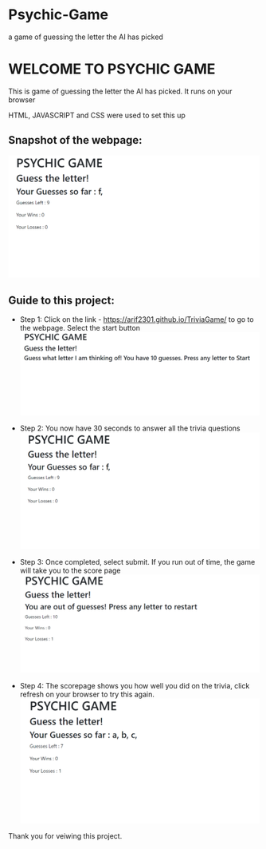 # Psychic-Game
a game of guessing the letter the AI has picked

#  WELCOME TO PSYCHIC GAME

This is game of guessing the letter the AI has picked. It runs on your browser

HTML, JAVASCRIPT and CSS were used to set this up


## Snapshot of the webpage:

![](screenshots/photo2.PNG)


## Guide to this project:

* Step 1: Click on the link - https://arif2301.github.io/TriviaGame/ to go to the webpage. Select the start button
![](screenshots/photo1.PNG)


* Step 2: You now have 30 seconds to answer all the trivia questions
![](screenshots/photo2.PNG)


* Step 3: Once completed, select submit. If you run out of time, the game will take you to the score page
![](screenshots/photo3.PNG)

* Step 4: The scorepage shows you how well you did on the trivia, click refresh on your browser to try this again.
![](screenshots/photo4.PNG)



Thank you for veiwing this project.
